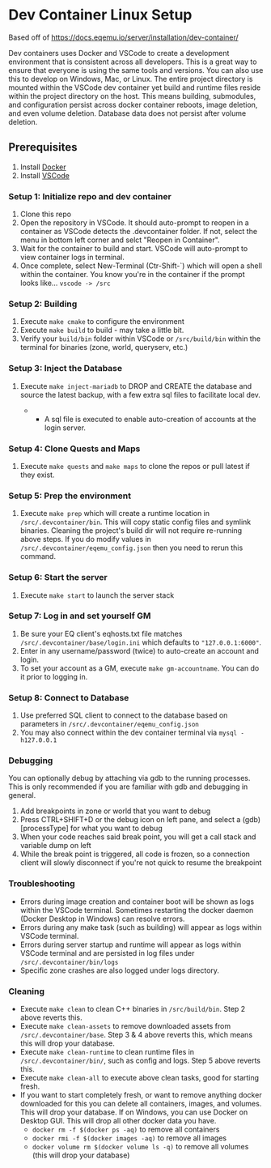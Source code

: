 # Dev Container Linux Setup

Based off of https://docs.eqemu.io/server/installation/dev-container/

Dev containers uses Docker and VSCode to create a development environment that is consistent across all developers. This is a great way to ensure that everyone is using the same tools and versions. You can also use this to develop on Windows, Mac, or Linux. The entire project directory is mounted within the VSCode dev container yet build and runtime files reside within the project directory on the host. This means building, submodules, and configuration persist across docker container reboots, image deletion, and even volume deletion. Database data does not persist after volume deletion.


## Prerequisites
1. Install [Docker](https://www.docker.com/products/docker-desktop)
2. Install [VSCode](https://code.visualstudio.com/)


### Setup 1: Initialize repo and dev container
1. Clone this repo
2. Open the repository in VSCode. It should auto-prompt to reopen in a container as VSCode detects the .devcontainer folder. If not, select the menu in bottom left corner and selct "Reopen in Container".
3. Wait for the container to build and start. VSCode will auto-prompt to view container logs in terminal.
4. Once complete, select New-Terminal (Ctr-Shift-\`) which will open a shell within the container. You know you're in the container if the prompt looks like... `vscode -> /src`


### Setup 2: Building
1. Execute `make cmake` to configure the environment
2. Execute `make build` to build - may take a little bit.
3. Verify your `build/bin` folder within VSCode or `/src/build/bin` within the terminal for binaries (zone, world, queryserv, etc.)


### Setup 3: Inject the Database
1. Execute `make inject-mariadb` to DROP and CREATE the database and source the latest backup, with a few extra sql files to facilitate local dev.

	* - A sql file is executed to enable auto-creation of accounts at the login server.


### Setup 4: Clone Quests and Maps
1. Execute `make quests` and `make maps` to clone the repos or pull latest if they exist.


### Setup 5: Prep the environment
1. Execute `make prep` which will create a runtime location in `/src/.devcontainer/bin`. This will copy static config files and symlink binaries. Cleaning the project's build dir will not require re-running above steps. If you do modify values in `/src/.devcontainer/eqemu_config.json` then you need to rerun this command.


### Setup 6: Start the server
1. Execute `make start` to launch the server stack


### Setup 7: Log in and set yourself GM
1. Be sure your EQ client's eqhosts.txt file matches `/src/.devcontainer/base/login.ini` which defaults to `"127.0.0.1:6000"`.
2. Enter in any username/password (twice) to auto-create an account and login.
3. To set your account as a GM, execute `make gm-accountname`. You can do it prior to logging in.


### Setup 8: Connect to Database
1. Use preferred SQL client to connect to the database based on parameters in `/src/.devcontainer/eqemu_config.json`
2. You may also connect within the dev container terminal via `mysql -h127.0.0.1`


### Debugging
You can optionally debug by attaching via gdb to the running processes. This is only recommended if you are familiar with gdb and debugging in general.
1. Add breakpoints in zone or world that you want to debug
2. Press CTRL+SHIFT+D or the debug icon on left pane, and select a (gdb) [processType] for what you want to debug
3. When your code reaches said break point, you will get a call stack and variable dump on left
4. While the break point is triggered, all code is frozen, so a connection client will slowly disconnect if you're not quick to resume the breakpoint


### Troubleshooting
- Errors during image creation and container boot will be shown as logs within the VSCode terminal. Sometimes restarting the docker daemon (Docker Desktop in Windows) can resolve errors.
- Errors during any make task (such as building) will appear as logs within VSCode terminal.
- Errors during server startup and runtime will appear as logs within VSCode terminal and are persisted in log files under `/src/.devcontainer/bin/logs`
- Specific zone crashes are also logged under logs directory.


### Cleaning 
- Execute `make clean` to clean C++ binaries in `/src/build/bin`. Step 2 above reverts this.
- Execute `make clean-assets` to remove downloaded assets from `/src/.devcontainer/base`. Step 3 & 4 above reverts this, which means this will drop your database.
- Execute `make clean-runtime` to clean runtime files in `/src/.devcontainer/bin/`, such as config and logs. Step 5 above reverts this.
- Execute `make clean-all` to execute above clean tasks, good for starting fresh.
- If you want to start completely fresh, or want to remove anything docker downloaded for this you can delete all containers, images, and volumes. This will drop your database. If on Windows, you can use Docker on Desktop GUI. This will drop all other docker data you have.
	- `docker rm -f $(docker ps -aq)` to remove all containers
	- `docker rmi -f $(docker images -aq)` to remove all images
	- `docker volume rm $(docker volume ls -q)` to remove all volumes (this will drop your database)
